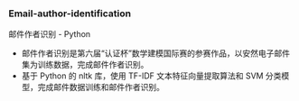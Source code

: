 ### Email-author-identification
邮件作者识别 - Python
- 邮件作者识别是第六届“认证杯”数学建模国际赛的参赛作品，以安然电子邮件集为训练数据，完成邮件作者识别。
- 基于 Python 的 nltk 库，使用 TF-IDF 文本特征向量提取算法和 SVM 分类模型，完成邮件数据训练和邮件作者识别。
